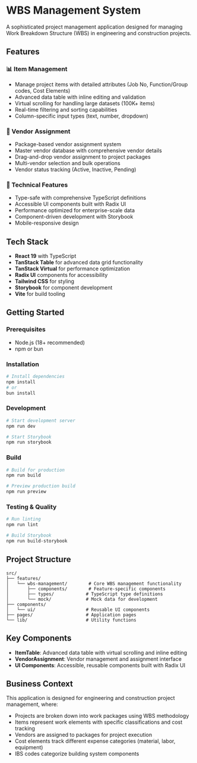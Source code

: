 # WBS Management System

A sophisticated project management application designed for managing Work Breakdown Structure (WBS) in engineering and construction projects.

## Features

### 📊 Item Management
- Manage project items with detailed attributes (Job No, Function/Group codes, Cost Elements)
- Advanced data table with inline editing and validation
- Virtual scrolling for handling large datasets (100K+ items)
- Real-time filtering and sorting capabilities
- Column-specific input types (text, number, dropdown)

### 👥 Vendor Assignment
- Package-based vendor assignment system
- Master vendor database with comprehensive vendor details
- Drag-and-drop vendor assignment to project packages
- Multi-vendor selection and bulk operations
- Vendor status tracking (Active, Inactive, Pending)

### 🔧 Technical Features
- Type-safe with comprehensive TypeScript definitions
- Accessible UI components built with Radix UI
- Performance optimized for enterprise-scale data
- Component-driven development with Storybook
- Mobile-responsive design

## Tech Stack

- **React 19** with TypeScript
- **TanStack Table** for advanced data grid functionality
- **TanStack Virtual** for performance optimization
- **Radix UI** components for accessibility
- **Tailwind CSS** for styling
- **Storybook** for component development
- **Vite** for build tooling

## Getting Started

### Prerequisites
- Node.js (18+ recommended)
- npm or bun

### Installation

```bash
# Install dependencies
npm install
# or
bun install
```

### Development

```bash
# Start development server
npm run dev

# Start Storybook
npm run storybook
```

### Build

```bash
# Build for production
npm run build

# Preview production build
npm run preview
```

### Testing & Quality

```bash
# Run linting
npm run lint

# Build Storybook
npm run build-storybook
```

## Project Structure

```
src/
├── features/
│   └── wbs-management/        # Core WBS management functionality
│       ├── components/        # Feature-specific components
│       ├── types/            # TypeScript type definitions
│       └── mock/             # Mock data for development
├── components/
│   └── ui/                   # Reusable UI components
├── pages/                    # Application pages
└── lib/                      # Utility functions
```

## Key Components

- **ItemTable**: Advanced data table with virtual scrolling and inline editing
- **VendorAssignment**: Vendor management and assignment interface
- **UI Components**: Accessible, reusable components built with Radix UI

## Business Context

This application is designed for engineering and construction project management, where:

- Projects are broken down into work packages using WBS methodology
- Items represent work elements with specific classifications and cost tracking
- Vendors are assigned to packages for project execution
- Cost elements track different expense categories (material, labor, equipment)
- IBS codes categorize building system components
